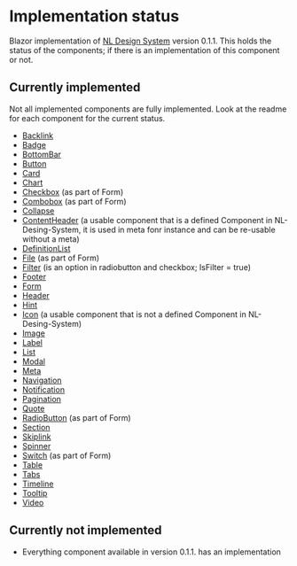 # Implementation status
Blazor implementation of [NL Design System](https://nl-design-system.gitlab.io/nl-design-system/index.html) version 0.1.1.
This holds the status of the components; if there is an implementation of this component or not.

## Currently implemented

Not all implemented components are fully implemented. Look at the readme for each component for the current status.

- [Backlink](./BackLink)
- [Badge](./Badge)
- [BottomBar](./BottomBar)
- [Button](./Button)
- [Card](./Card)
- [Chart](./Chart)
- [Checkbox](./Form) (as part of Form)
- [Combobox](./Form) (as part of Form)
- [Collapse](./Collapse)
- [ContentHeader](./ContentHeader) (a usable component that is a defined Component in NL-Desing-System, it is used in meta fonr instance and can be re-usable without a meta)
- [DefinitionList](./DefinitionList)
- [File](./File) (as part of Form)
- [Filter](./Filter) (is an option in radiobutton and checkbox; IsFilter = true)
- [Footer](./Footer)
- [Form](/Form)
- [Header](/Header)
- [Hint](./Hint)
- [Icon](./Icon) (a usable component that is not a defined Component in NL-Desing-System)
- [Image](./Image)
- [Label](./Label)
- [List](./List)
- [Modal](./Modal)
- [Meta](./Meta)
- [Navigation](./Navigation)
- [Notification](./Natofication)
- [Pagination](./Pagination)
- [Quote](./Quote)
- [RadioButton](./Form) (as part of Form)
- [Section](./Section)
- [Skiplink](./Skiplink)
- [Spinner](./Spinner)
- [Switch](./Form) (as part of Form)
- [Table](./Table)
- [Tabs](./Tabs)
- [Timeline](./Timeline)
- [Tooltip](./Tooltip)
- [Video](./Video)

## Currently not implemented

 - Everything component available in version 0.1.1. has an implementation